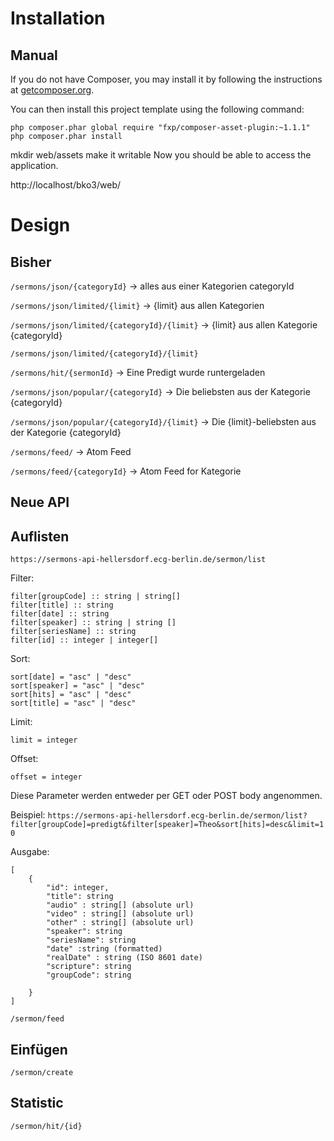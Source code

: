  
 
# Installation

## Manual

If you do not have Composer, you may install it by following the instructions at [getcomposer.org](https://getcomposer.org/doc/00-intro.md#installation-nix).

You can then install this project template using the following command:
```
php composer.phar global require "fxp/composer-asset-plugin:~1.1.1"
php composer.phar install
```
mkdir web/assets 
make it writable
Now you should be able to access the application.

http://localhost/bko3/web/


# Design
## Bisher
 `/sermons/json/{categoryId}` -> alles aus einer Kategorien categoryId
 
 `/sermons/json/limited/{limit}` -> {limit} aus allen Kategorien
 
 `/sermons/json/limited/{categoryId}/{limit}` -> {limit} aus allen Kategorie {categoryId}
 
 `/sermons/json/limited/{categoryId}/{limit}`
 
 `/sermons/hit/{sermonId}` -> Eine Predigt wurde runtergeladen
 
 `/sermons/json/popular/{categoryId}` -> Die beliebsten aus der Kategorie {categoryId}
 
 `/sermons/json/popular/{categoryId}/{limit}` -> Die {limit}-beliebsten aus der Kategorie {categoryId}

 `/sermons/feed/` -> Atom Feed
 
 `/sermons/feed/{categoryId}` -> Atom Feed for Kategorie
 
## Neue API

## Auflisten
`https://sermons-api-hellersdorf.ecg-berlin.de/sermon/list`
 
Filter: 
```
filter[groupCode] :: string | string[]
filter[title] :: string
filter[date] :: string
filter[speaker] :: string | string []
filter[seriesName] :: string
filter[id] :: integer | integer[]
```

Sort: 
```
sort[date] = "asc" | "desc"
sort[speaker] = "asc" | "desc"
sort[hits] = "asc" | "desc"
sort[title] = "asc" | "desc"
```

Limit:
```
limit = integer
```


Offset:
```
offset = integer
```

Diese Parameter werden entweder per GET oder POST body angenommen.

Beispiel:
`https://sermons-api-hellersdorf.ecg-berlin.de/sermon/list?filter[groupCode]=predigt&filter[speaker]=Theo&sort[hits]=desc&limit=10`

Ausgabe: 
```
[
    {
        "id": integer,
        "title": string
        "audio" : string[] (absolute url)
        "video" : string[] (absolute url)
        "other" : string[] (absolute url)
        "speaker": string
        "seriesName": string
        "date" :string (formatted)
        "realDate" : string (ISO 8601 date)
        "scripture": string
        "groupCode": string

    }
]
``` 
 
 `/sermon/feed`
## Einfügen
 `/sermon/create`
## Statistic
 `/sermon/hit/{id}`

